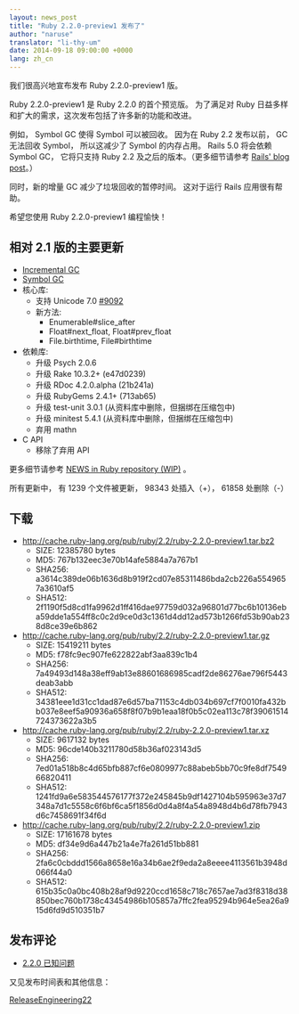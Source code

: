 ```yaml
---
layout: news_post
title: "Ruby 2.2.0-preview1 发布了"
author: "naruse"
translator: "li-thy-um"
date: 2014-09-18 09:00:00 +0000
lang: zh_cn
---
```


我们很高兴地宣布发布 Ruby 2.2.0-preview1 版。

Ruby 2.2.0-preview1 是 Ruby 2.2.0 的首个预览版。
为了满足对 Ruby 日益多样和扩大的需求，这次发布包括了许多新的功能和改进。

例如， Symbol GC 使得 Symbol 可以被回收。
因为在 Ruby 2.2 发布以前， GC 无法回收 Symbol， 所以这减少了 Symbol 的内存占用。
Rails 5.0 将会依赖 Symbol GC， 它将只支持 Ruby 2.2 及之后的版本。（更多细节请参考 [Rails' blog post](http://weblog.rubyonrails.org/2014/8/20/Rails-4-2-beta1/)。）

同时，新的增量 GC 减少了垃圾回收的暂停时间。
这对于运行 Rails 应用很有帮助。

希望您使用 Ruby 2.2.0-preview1 编程愉快！

## 相对 2.1 版的主要更新

* [Incremental GC](https://bugs.ruby-lang.org/issues/10137)
* [Symbol GC](https://bugs.ruby-lang.org/issues/9634)
* 核心库:
  * 支持 Unicode 7.0 [#9092](https://bugs.ruby-lang.org/issues/9092)
  * 新方法:
    * Enumerable#slice_after
    * Float#next_float, Float#prev_float
    * File.birthtime, File#birthtime
* 依赖库:
  * 升级 Psych 2.0.6
  * 升级 Rake 10.3.2+ (e47d0239)
  * 升级 RDoc 4.2.0.alpha (21b241a)
  * 升级 RubyGems 2.4.1+ (713ab65)
  * 升级 test-unit 3.0.1 (从资料库中删除，但捆绑在压缩包中)
  * 升级 minitest 5.4.1 (从资料库中删除，但捆绑在压缩包中)
  * 弃用 mathn
* C API
  * 移除了弃用 API

更多细节请参考 [NEWS in Ruby repository (WIP)](https://github.com/ruby/ruby/blob/v2_2_0_preview1/NEWS) 。

所有更新中， 有 1239 个文件被更新， 98343 处插入（+）， 61858 处删除（-）

## 下载

* <http://cache.ruby-lang.org/pub/ruby/2.2/ruby-2.2.0-preview1.tar.bz2>
  * SIZE:   12385780 bytes
  * MD5:    767b132eec3e70b14afe5884a7a767b1
  * SHA256: a3614c389de06b1636d8b919f2cd07e85311486bda2cb226a5549657a3610af5
  * SHA512: 2f1190f5d8cd1fa9962d1ff416dae97759d032a96801d77bc6b10136eba59dde1a554ff8c0c2d9ce0d3c1361d4dd12ad573b1266fd53b90ab238d8ce39e6b862
* <http://cache.ruby-lang.org/pub/ruby/2.2/ruby-2.2.0-preview1.tar.gz>
  * SIZE:   15419211 bytes
  * MD5:    f78fc9ec907fe622822abf3aa839c1b4
  * SHA256: 7a49493d148a38eff9ab13e88601686985cadf2de86276ae796f5443deab3abb
  * SHA512: 34381eee1d31cc1dad87e6d57ba71153c4db034b697cf7f0010fa432bb037e8eef5a90936a658f8f07b9b1eaa18f0b5c02ea113c78f39061514724373622a3b5
* <http://cache.ruby-lang.org/pub/ruby/2.2/ruby-2.2.0-preview1.tar.xz>
  * SIZE:   9617132 bytes
  * MD5:    96cde140b3211780d58b36af023143d5
  * SHA256: 7ed01a518b8c4d65bfb887cf6e0809977c88abeb5bb70c9fe8df754966820411
  * SHA512: 1241fd9a6e583544576177f372e245845b9df1427104b595963e37d7348a7d1c5558c6f6bf6ca5f1856d0d4a8f4a54a8948d4b6d78fb7943d6c7458691f34f6d
* <http://cache.ruby-lang.org/pub/ruby/2.2/ruby-2.2.0-preview1.zip>
  * SIZE:   17161678 bytes
  * MD5:    df34e9d6a447b21a4e7fa261d51bb881
  * SHA256: 2fa6c0cbddd1566a8658e16a34b6ae2f9eda2a8eeee4113561b3948d066f44a0
  * SHA512: 615b35c0a0bc408b28af9d9220ccd1658c718c7657ae7ad3f8318d38850bec760b1738c43454986b105857a7ffc2fea95294b964e5ea26a915d6fd9d510351b7

## 发布评论

* [2.2.0 已知问题](http://bugs.ruby-lang.org/projects/ruby-trunk/issues?query_id=115)

又见发布时间表和其他信息：

[ReleaseEngineering22](http://bugs.ruby-lang.org/projects/ruby-trunk/wiki/ReleaseEngineering22)
